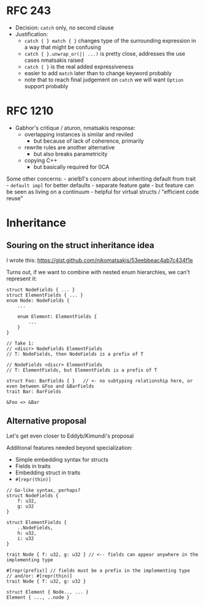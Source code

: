 # RFC 243

- Decision: `catch` only, no second clause
- Justification:
    - `catch { } match { }` changes type of the surrounding expression in a way that might be confusing
    - `catch { }.unwrap_or(|| ...)` is pretty close, addresses the use cases nmatsakis raised
    - `catch { }` is the real added expressiveness
    - easier to add `match` later than to change keyword probably
    - note that to reach final judgement on `catch` we will want `Option` support probably

# RFC 1210

- Gabhor's critique / aturon, nmatsakis response:
    - overlapping instances is similar and reviled
	    - but because of lack of coherence, primarily
    - rewrite rules are another alternative
	    - but also breaks parametricity
    - copying C++
	    - but basically required for 0CA

Some other concerns:
    - arielb1's concern about inheriting default from trait
    - `default impl` for better defaults
		- separate feature gate
		- but feature can be seen as living on a continuum
		- helpful for virtual structs / "efficient code reuse"

# Inheritance

## Souring on the struct inheritance idea

I wrote this: https://gist.github.com/nikomatsakis/53eebbeac4ab7c434f1e
    
Turns out, if we want to combine with nested enum hierarchies, we can't represent it:

```
struct NodeFields { ... }
struct ElementFields { ... }
enum Node: NodeFields { 
    ...
    
    enum Element: ElementFields {
        ...
    }
}

// Take 1:
// <discr> NodeFields ElementFields
// T: NodeFields, then NodeFields is a prefix of T

// NodeFields <discr> ElementFields
// T: ElementFields, but ElementFields is a prefix of T
	
struct Foo: BarFields { }   // <- no subtyping relationship here, or even between &Foo and &BarFields 
trait Bar: BarFields

&Foo => &Bar
```

## Alternative proposal

Let's get even closer to Eddyb/Kimundi's proposal

Additional features needed beyond specialization:

- Simple embedding syntax for structs
- Fields in traits
- Embedding struct in traits
- `#[repr(thin)]`

```
// Go-like syntax, perhaps?
struct NodeFields {
    f: u32,
    g: u32
}

struct ElementFields {
    ..NodeFields, 
    h: u32,
    i: u32
}
```

```
trait Node { f: u32, g: u32 } // <-- fields can appear anywhere in the implementing type

#[repr(prefix)] // fields must be a prefix in the implementing type
// and/or: #[repr(thin)]
trait Node { f: u32, g: u32 }
```

```
struct Element { Node.., ... }
Element { ..., ..node }
```
